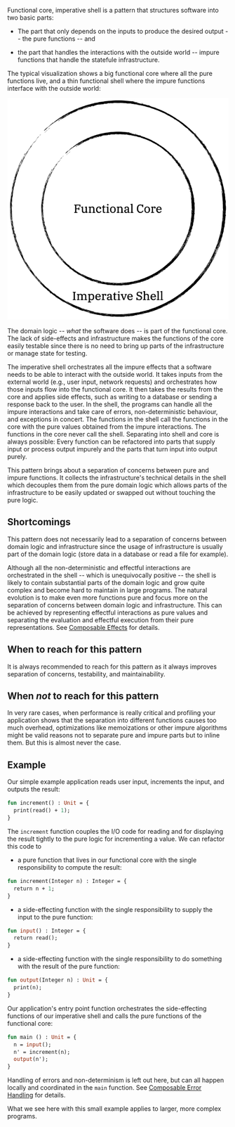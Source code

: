 Functional core, imperative shell is a pattern that structures software into two
basic parts:

- The part that only depends on the inputs to produce the
  desired output -- the pure functions -- and

- the part that handles the interactions with the outside world -- impure
  functions that handle the statefule infrastructure.

The typical visualization shows a big functional core where all the pure
functions live, and a thin functional shell where the impure functions interface
with the outside world:

![Functional core, imperative shell](functional_core_imperative_shell.png)

The domain logic -- *what* the software does -- is part of the functional core.
The lack of side-effects and infrastructure makes the functions of the core
easily testable since there is no need to bring up parts of the infrastructure
or manage state for testing.

The imperative shell orchestrates all the impure effects that a software needs
to be able to interact with the outside world.  It takes inputs from the
external world (e.g., user input, network requests) and orchestrates how those
inputs flow into the functional core. It then takes the results from the core
and applies side effects, such as writing to a database or sending a response
back to the user.  In the shell, the programs can handle all the impure
interactions and take care of errors, non-deterministic behaviour, and
exceptions in concert.  The functions in the shell call the functions in the
core with the pure values obtained from the impure interactions.  The functions
in the core never call the shell.  Separating into shell and core is always
possible: Every function can be refactored into parts that supply input or
process output impurely and the parts that turn input into output purely.

This pattern brings about a separation of concerns between pure and impure
functions.  It collects the infrastructure's technical details in the shell
which decouples them from the pure domain logic which allows parts of the
infrastructure to be easily updated or swapped out without touching the pure
logic.

## Shortcomings

This pattern does not necessarily lead to a separation of concerns between
domain logic and infrastructure since the usage of infrastructure is usually
part of the domain logic (store data in a database or read a file for example).

Although all the non-deterministic and effectful interactions are orchestrated
in the shell -- which is unequivocally positive -- the shell is likely to
contain substantial parts of the domain logic and grow quite complex and become
hard to maintain in large programs.  The natural evolution is to make even more
functions pure and focus more on the separation of concerns between domain logic
and infrastructure.  This can be achieved by representing effectful interactions
as pure values and separating the evaluation and effectful execution from their
pure representations.  See [Composable Effects](/composable_effects) for
details.

## When to reach for this pattern

It is always recommended to reach for this pattern as it always improves
separation of concerns, testability, and maintainability.

## When _not_ to reach for this pattern

In very rare cases, when performance is really critical and profiling your
application shows that the separation into different functions causes too much
overhead, optimizations like memoizations or other impure algorithms might be
valid reasons not to separate pure and impure parts but to inline them.  But
this is almost never the case.

## Example

Our simple example application reads user input, increments the input, and
outputs the result:

```ocaml
fun increment() : Unit = {
  print(read() + 1);
}
```

The `increment` function couples the I/O code for reading and for displaying the
result tightly to the pure logic for incrementing a value.  We can refactor this
code to

- a pure function that lives in our functional core with the single
  responsibility to compute the result:

```ocaml
fun increment(Integer n) : Integer = {
  return n + 1;
}
```

- a side-effecting function with the single responsibility to supply the input
  to the pure function:

```ocaml
fun input() : Integer = {
  return read();
}
```

- a side-effecting function with the single responsibility to do something with
  the result of the pure function:

```ocaml
fun output(Integer n) : Unit = {
  print(n);
}
```

Our application's entry point function orchestrates the side-effecting functions
of our imperative shell and calls the pure functions of the functional core:

```ocaml
fun main () : Unit = {
  n = input();
  n' = increment(n);
  output(n');
}
```

Handling of errors and non-determinism is left out here, but can all happen
locally and coordinated in the `main` function.  See [Composable Error
Handling](/composable_error_handling) for details.

What we see here with this small example applies to larger, more complex
programs.

